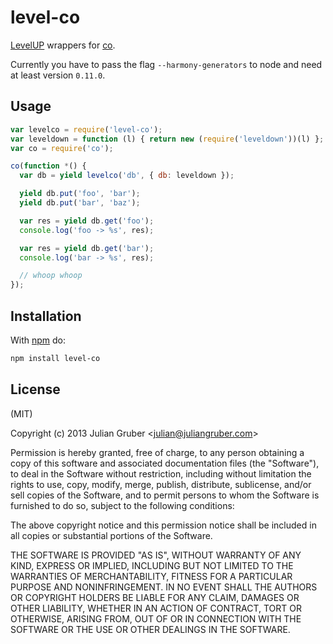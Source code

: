 
# level-co

[LevelUP](https://github.com/rvagg/node-levelup) wrappers for
[co](https://github.com/visionmedia/co).

Currently you have to pass the flag `--harmony-generators` to node and need at
least version `0.11.0`.

## Usage

```js
var levelco = require('level-co');
var leveldown = function (l) { return new (require('leveldown'))(l) };
var co = require('co');

co(function *() {
  var db = yield levelco('db', { db: leveldown });

  yield db.put('foo', 'bar');
  yield db.put('bar', 'baz');

  var res = yield db.get('foo');
  console.log('foo -> %s', res);

  var res = yield db.get('bar');
  console.log('bar -> %s', res);

  // whoop whoop
});
```

## Installation

With [npm](https://npmjs.org) do:

```bash
npm install level-co
```

## License

(MIT)

Copyright (c) 2013 Julian Gruber &lt;julian@juliangruber.com&gt;

Permission is hereby granted, free of charge, to any person obtaining a copy of
this software and associated documentation files (the "Software"), to deal in
the Software without restriction, including without limitation the rights to
use, copy, modify, merge, publish, distribute, sublicense, and/or sell copies
of the Software, and to permit persons to whom the Software is furnished to do
so, subject to the following conditions:

The above copyright notice and this permission notice shall be included in all
copies or substantial portions of the Software.

THE SOFTWARE IS PROVIDED "AS IS", WITHOUT WARRANTY OF ANY KIND, EXPRESS OR
IMPLIED, INCLUDING BUT NOT LIMITED TO THE WARRANTIES OF MERCHANTABILITY,
FITNESS FOR A PARTICULAR PURPOSE AND NONINFRINGEMENT. IN NO EVENT SHALL THE
AUTHORS OR COPYRIGHT HOLDERS BE LIABLE FOR ANY CLAIM, DAMAGES OR OTHER
LIABILITY, WHETHER IN AN ACTION OF CONTRACT, TORT OR OTHERWISE, ARISING FROM,
OUT OF OR IN CONNECTION WITH THE SOFTWARE OR THE USE OR OTHER DEALINGS IN THE
SOFTWARE.
